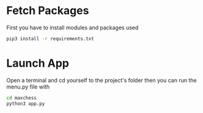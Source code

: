 # Fetch Packages

First you have to install modules and packages used

```cmd
pip3 install -r requirements.txt
```


# Launch App

Open a terminal and cd yourself to the project's folder
then you can run the menu.py file with 

```cmd
cd maxchess
python3 app.py
```